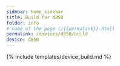 ```yaml
---
sidebar: home_sidebar
title: Build for d850
folder: info
# name of the page (/{{permalink}}.html)
permalink: /devices/d850/build
device: d850
---
```

{% include templates/device_build.md %}
